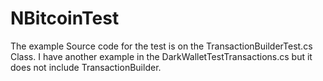 # NBitcoinTest
The example Source code for the test is on the TransactionBuilderTest.cs Class. 
I have another example in the DarkWalletTestTransactions.cs but it does not include TransactionBuilder.
